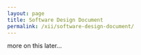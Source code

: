 ```yaml
---
layout: page
title: Software Design Document
permalink: /xii/software-design-document/
---
```


more on this later...
